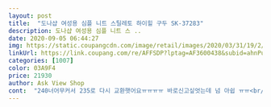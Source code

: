 ```yaml
---
layout: post 
title:  "도나샵 여성용 심플 니트 스틸레토 하이힐 구두 SK-37283" 
description: 도나샵 여성용 심플 니트 스 ..
date: 2020-09-05 06:44:27 
img: https://static.coupangcdn.com/image/retail/images/2020/03/31/19/2/189ddeaf-3b27-429d-8cf6-58ca1ec56f8b.jpg 
linkUrl: https://link.coupang.com/re/AFFSDP?lptag=AF3600438&subid=ahnPublicAsk&pageKey=1423134383&itemId=2462136343&vendorItemId=70455617145&traceid=V0-113-8e17d1ae0d06bd78 
categories: [1007] 
color: 03A9F4 
price: 21930 
author: Ask View Shop 
cont:  "240너어무커서 235로 다시 교환햇어요ㅠㅠㅠㅠ 바로신고싶엇는데 넘 아쉽 ㅠㅠ<br/>가성비 최곱니다.<br/><br/>근데 단점은 너어무 크네요 발볼때문에 힐은 240신는데<br/>금액대비  배송빠르고  신발편하고  나무랄때없어요ᆢ친구가  엄청  예쁘다고!<br/>사이즈는 좀 작은 사이즈 선택해야할 것 같아요.<br/><br/>색상이나 퀄리티 좋아요.<br/><br/>엄청 편햐요 진짜편해여 왕발볼인데 진짜대박<br/>" 
---
```

